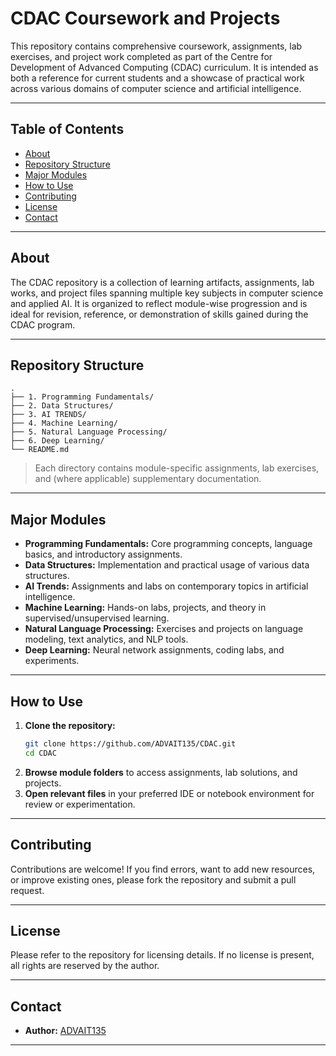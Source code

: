 # CDAC Coursework and Projects

This repository contains comprehensive coursework, assignments, lab exercises, and project work completed as part of the Centre for Development of Advanced Computing (CDAC) curriculum. It is intended as both a reference for current students and a showcase of practical work across various domains of computer science and artificial intelligence.

---

## Table of Contents

- [About](#about)
- [Repository Structure](#repository-structure)
- [Major Modules](#major-modules)
- [How to Use](#how-to-use)
- [Contributing](#contributing)
- [License](#license)
- [Contact](#contact)

---

## About

The CDAC repository is a collection of learning artifacts, assignments, lab works, and project files spanning multiple key subjects in computer science and applied AI. It is organized to reflect module-wise progression and is ideal for revision, reference, or demonstration of skills gained during the CDAC program.

---

## Repository Structure

```
.
├── 1. Programming Fundamentals/
├── 2. Data Structures/
├── 3. AI TRENDS/
├── 4. Machine Learning/
├── 5. Natural Language Processing/
├── 6. Deep Learning/
└── README.md
```

> Each directory contains module-specific assignments, lab exercises, and (where applicable) supplementary documentation.

---

## Major Modules

- **Programming Fundamentals:** Core programming concepts, language basics, and introductory assignments.
- **Data Structures:** Implementation and practical usage of various data structures.
- **AI Trends:** Assignments and labs on contemporary topics in artificial intelligence.
- **Machine Learning:** Hands-on labs, projects, and theory in supervised/unsupervised learning.
- **Natural Language Processing:** Exercises and projects on language modeling, text analytics, and NLP tools.
- **Deep Learning:** Neural network assignments, coding labs, and experiments.

---

## How to Use

1. **Clone the repository:**
   ```bash
   git clone https://github.com/ADVAIT135/CDAC.git
   cd CDAC
   ```
2. **Browse module folders** to access assignments, lab solutions, and projects.
3. **Open relevant files** in your preferred IDE or notebook environment for review or experimentation.

---

## Contributing

Contributions are welcome! If you find errors, want to add new resources, or improve existing ones, please fork the repository and submit a pull request.

---

## License

Please refer to the repository for licensing details. If no license is present, all rights are reserved by the author.

---

## Contact

- **Author:** [ADVAIT135](https://github.com/ADVAIT135)

---

